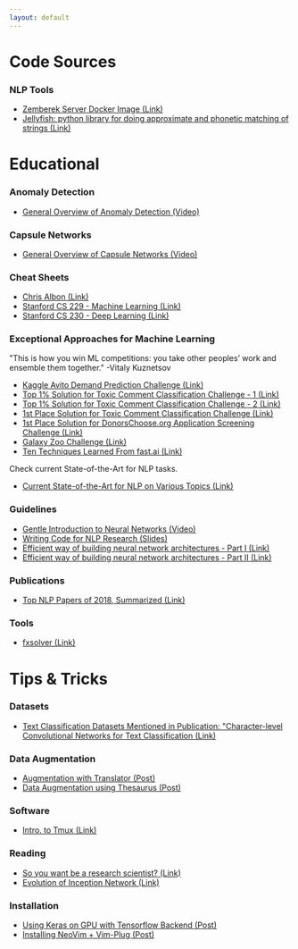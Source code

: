 ```yaml
---
layout: default
---
```

# Code Sources
### NLP Tools
*   [Zemberek Server Docker Image (Link)](https://github.com/cbilgili/zemberek-nlp-server)
*   [Jellyfish: python library for doing approximate and phonetic matching of strings (Link)](https://github.com/jamesturk/jellyfish)

# Educational
### Anomaly Detection
*   [General Overview of Anomaly Detection (Video)](https://www.youtube.com/watch?v=7dHyNPE9sgg)

### Capsule Networks
*   [General Overview of Capsule Networks (Video)](https://www.youtube.com/watch?v=pPN8d0E3900)

### Cheat Sheets
*   [Chris Albon (Link)](https://chrisalbon.com/)
*   [Stanford CS 229 - Machine Learning (Link)](https://stanford.edu/~shervine/teaching/cs-229)
*   [Stanford CS 230 - Deep Learning (Link)](https://stanford.edu/~shervine/teaching/cs-230)

### Exceptional Approaches for Machine Learning
"This is how you win ML competitions: you take other peoples’ work and ensemble them together." 
-Vitaly Kuznetsov

*   [Kaggle Avito Demand Prediction Challenge (Link)](http://mlexplained.com/2018/08/18/kaggle-avito-demand-prediction-challenge-analysis-of-winning-submissions/)
*   [Top 1% Solution for Toxic Comment Classification Challenge - 1 (Link)](https://medium.com/@zake7749/top-1-solution-to-toxic-comment-classification-challenge-ea28dbe75054)
*   [Top 1% Solution for Toxic Comment Classification Challenge - 2 (Link)](https://sijunhe.github.io/blog/2018/05/01/kaggle-toxic-comment/)
*   [1st Place Solution for Toxic Comment Classification Challenge (Link)](https://www.kaggle.com/c/jigsaw-toxic-comment-classification-challenge/discussion/52557)
*   [1st Place Solution for DonorsChoose.org Application Screening Challenge (Link) ](https://www.kaggle.com/shadowwarrior/1st-place-solution)
*   [Galaxy Zoo Challenge (Link)](http://benanne.github.io/2014/04/05/galaxy-zoo.html)
*   [Ten Techniques Learned From fast.ai (Link)](https://blog.floydhub.com/ten-techniques-from-fast-ai/)

Check current State-of-the-Art for NLP tasks.
*   [Current State-of-the-Art for NLP on Various Topics (Link)](http://nlpprogress.com/)

### Guidelines
*   [Gentle Introduction to Neural Networks (Video)](https://www.youtube.com/watch?v=bxe2T-V8XRs&list=PLiaHhY2iBX9hdHaRr6b7XevZtgZRa1PoU&index=1)
*   [Writing Code for NLP Research (Slides)](https://docs.google.com/presentation/d/17NoJY2SnC2UMbVegaRCWA7Oca7UCZ3vHnMqBV4SUayc/preview#slide=id.p)
*   [Efficient way of building neural network architectures - Part I (Link)](https://towardsdatascience.com/a-guide-to-an-efficient-way-to-build-neural-network-architectures-part-i-hyper-parameter-8129009f131b)
*   [Efficient way of building neural network architectures - Part II (Link)](https://towardsdatascience.com/a-guide-to-an-efficient-way-to-build-neural-network-architectures-part-ii-hyper-parameter-42efca01e5d7)

### Publications 
*   [Top NLP Papers of 2018, Summarized (Link)](https://www.topbots.com/most-important-ai-research-papers-2018/#ai-paper-2018-6)

### Tools
*   [fxsolver (Link)](https://www.fxsolver.com/)

# Tips & Tricks

### Datasets
* [Text Classification Datasets Mentioned in Publication: "Character-level Convolutional Networks for Text Classification (Link)](https://drive.google.com/drive/folders/0Bz8a_Dbh9Qhbfll6bVpmNUtUcFdjYmF2SEpmZUZUcVNiMUw1TWN6RDV3a0JHT3kxLVhVR2M)

### Data Augmentation
*   [Augmentation with Translator (Post)](data_augmentation.md)
*   [Data Augmentation using Thesaurus (Post)](data_augmentation2.md)

### Software
*   [Intro. to Tmux (Link)](https://www.hamvocke.com/blog/a-quick-and-easy-guide-to-tmux/)

### Reading
*   [So you want be a research scientist? (Link)](https://medium.com/@vanhoucke/so-you-want-to-be-a-research-scientist-363c075d3d4c)
*   [Evolution of Inception Network (Link)](https://towardsdatascience.com/a-simple-guide-to-the-versions-of-the-inception-network-7fc52b863202)

### Installation
*  [Using Keras on GPU with Tensorflow Backend (Post)](keras_gpu.md)
*  [Installing NeoVim + Vim-Plug (Post)](neovim_vimplug.md)

